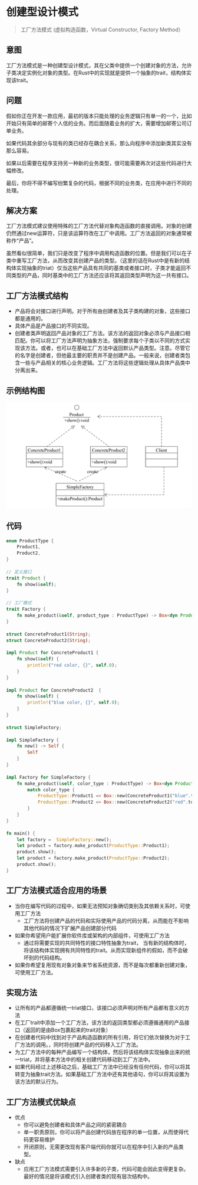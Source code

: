 # 创建型设计模式

> 工厂方法模式 (虚拟构造函数，Virtual Constructor, Factory Method）

## 意图

工厂方法模式是一种创建型设计模式，其在父类中提供一个创建对象的方法，允许子类决定实例化对象的类型。在Rust中的实现就是提供一个抽象的trait，结构体实现该trait。

## 问题

假如你正在开发一款应用，最初的版本只能处理的业务逻辑只有单一的一个，比如开始只有简单的邮寄个人信的业务。而后面随着业务的扩大，需要增加邮寄公司订单业务。

如果代码其余部分与现有的类已经存在耦合关系，那么向程序中添加新类其实没有那么容易。

如果以后需要在程序支持另一种新的业务类型，很可能需要再次对这些代码进行大幅修改。

最后，你将不得不编写纷繁复杂的代码，根据不同的业务类，在应用中进行不同的处理。

## 解决方案

工厂方法模式建议使用特殊的工厂方法代替对象构造函数的直接调用。对象的创建仍然通过new运算符，只是该运算符改在工厂中调用。工厂方法返回的对象通常被称作“产品”。

虽然看似很简单，我们只是改变了程序中调用构造函数的位置。但是我们可以在子类中重写工厂方法，从而改变其创建产品的类型。（这里的话在Rust中是有新的结构体实现抽象的triat）仅当这些产品具有共同的基类或者接口时，子类才能返回不同类型的产品，同时基类中的工厂方法还应该将其返回类型声明为这一共有接口。

## 工厂方法模式结构

- 产品将会对接口进行声明。对于所有由创建者及其子类构建的对象，这些接口都是通用的。
- 具体产品是产品接口的不同实现。
- 创建者类声明返回产品对象的工厂方法。该方法的返回对象必须与产品接口相匹配。你可以将工厂方法声明为抽象方法，强制要求每个子类以不同的方式实现该方法。或者，也可以在基础工厂方法中返回默认产品类型。注意。尽管它的名字是创建者，但他最主要的职责并不是创建产品。一般来说，创建者类包含一些与产品相关的核心业务逻辑。工厂方法将这些逻辑处理从具体产品类中分离出来。

## 示例结构图

![](../image/rust-design-pattern-factory.png)

## 代码

```rust
enum ProductType {
    Product1,
    Product2,
}

// 定义接口
trait Product {
    fn show(&self);
}

// 工厂模式
trait Factory {
    fn make_product(&self, product_type : ProductType) -> Box<dyn Product>;
}

struct ConcreteProduct1(String);
struct ConcreteProduct2(String);

impl Product for ConcreteProduct1 {
    fn show(&self) {
        println!("red color, {}", self.0);
    }
}

impl Product for ConcreteProduct2  {
    fn show(&self) {
        println!("blue color, {}", self.0);
    }
}

struct SimpleFactory;

impl SimpleFactory {
    fn new() -> Self {
        Self
    }
}

impl Factory for SimpleFactory {
    fn make_product(&self, color_type : ProductType) -> Box<dyn Product> {
        match color_type {
            ProductType::Product1 => Box::new(ConcreteProduct1("blue".to_string())),
            ProductType::Product2 => Box::new(ConcreteProduct2("red".to_string())),
        }
    }
}

fn main() {
    let factory =  SimpleFactory::new();
    let product = factory.make_product(ProductType::Product1);
    product.show();
    let product = factory.make_product(ProductType::Product2);
    product.show();
}
```

## 工厂方法模式适合应用的场景

- 当你在编写代码的过程中，如果无法预知对象确切类别及其依赖关系时，可使用工厂方法
    - 工厂方法将创建产品的代码和实际使用产品的代码分离，从而能在不影响其他代码的情况下扩展产品创建部分代码
- 如果你希望用户能扩展你软件库或架构的内部组件，可使用工厂方法
    - 通过将需要实现的共同特性的接口特性抽象为trait， 当有新的结构体时，将该结构体实现拥有共同特性的trait。从而实现新组件的假如，而不会破坏别的代码结构。
- 如果你希望复用现有对象对象来节省系统资源，而不是每次都重新创建对象，可使用工厂方法。

## 实现方法

- 让所有的产品都遵循统一triat接口，该接口必须声明对所有产品都有意义的方法
- 在工厂trait中添加一个工厂方法，该方法的返回类型都必须遵循通用的产品接口（返回的是由Box包裹起来的trait对象）
- 在创建者代码中找到对于产品构造函数的所有引用，将它们依次替换为对于工厂方法的调用。，同时将创建产品的代码移入工厂方法。
- 为工厂方法中的每种产品编写一个结构体，然后将该结构体实现抽象出来的统一triat，并将基本方法中的相关创建代码移动到工厂方法中。
- 如果代码经过上述移动之后，基础工厂方法中已经没有任何代码，你可以将其转变为抽象trait方法。如果基础工厂方法中还有其他语句，你可以将其设置为该方法的默认行为。

## 工厂方法模式优缺点

- 优点
    - 你可以避免创建者和具体产品之间的紧密耦合
    - 单一职责原则，你可以将产品创建代码放在程序的单一位置，从而使得代码更容易维护
    - 开闭原则，无需更改现有客户端代码你就可以在程序中引入新的产品类型。
- 缺点
    - 应用工厂方法模式需要引入许多新的子类，代码可能会因此变得更复杂。最好的情况是将该模式引入创建者类的现有层次结构中。